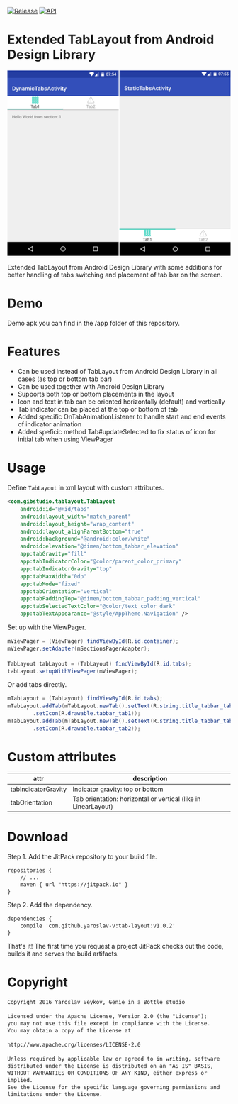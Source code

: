 [![Release](https://img.shields.io/github/release/yaroslav-v/tab-layout.svg?label=JitPack)](https://jitpack.io/#yaroslav-v/tab-layout) [![API](https://img.shields.io/badge/API-14%2B-brightgreen.svg?style=flat)](https://android-arsenal.com/api?level=14)

# Extended TabLayout from Android Design Library

![Extended TabLayout](resources/assets/readme_1.jpg)

Extended TabLayout from Android Design Library with some additions for better handling of tabs switching and placement of tab bar on the screen.

# Demo

Demo apk you can find in the /app folder of this repository.

# Features

* Can be used instead of TabLayout from Android Design Library in all cases (as top or bottom tab bar)
* Can be used together with Android Design Library
* Supports both top or bottom placements in the layout
* Icon and text in tab can be oriented horizontally (default) and vertically
* Tab indicator can be placed at the top or bottom of tab
* Added specific OnTabAnimationListener to handle start and end events of indicator animation
* Added speficic method Tab#updateSelected to fix status of icon for initial tab when using ViewPager

# Usage

Define `TabLayout` in xml layout with custom attributes.
```xml
<com.gibstudio.tablayout.TabLayout
    android:id="@+id/tabs"
    android:layout_width="match_parent"
    android:layout_height="wrap_content"
    android:layout_alignParentBottom="true"
    android:background="@android:color/white"
    android:elevation="@dimen/bottom_tabbar_elevation"
    app:tabGravity="fill"
    app:tabIndicatorColor="@color/parent_color_primary"
    app:tabIndicatorGravity="top"
    app:tabMaxWidth="0dp"
    app:tabMode="fixed"
    app:tabOrientation="vertical"
    app:tabPaddingTop="@dimen/bottom_tabbar_padding_vertical"
    app:tabSelectedTextColor="@color/text_color_dark"
    app:tabTextAppearance="@style/AppTheme.Navigation" />
```

Set up with the ViewPager.
```java
mViewPager = (ViewPager) findViewById(R.id.container);
mViewPager.setAdapter(mSectionsPagerAdapter);

TabLayout tabLayout = (TabLayout) findViewById(R.id.tabs);
tabLayout.setupWithViewPager(mViewPager);
```

Or add tabs directly.
```java
mTabLayout = (TabLayout) findViewById(R.id.tabs);
mTabLayout.addTab(mTabLayout.newTab().setText(R.string.title_tabbar_tab1)
        .setIcon(R.drawable.tabbar_tab1));
mTabLayout.addTab(mTabLayout.newTab().setText(R.string.title_tabbar_tab2)
        .setIcon(R.drawable.tabbar_tab2));
```

# Custom attributes

| attr  | description |
| ------------- | ------------- |
| tabIndicatorGravity    | Indicator gravity: top or bottom |
| tabOrientation   | Tab orientation: horizontal or vertical (like in LinearLayout) | 


# Download

Step 1. Add the JitPack repository to your build file.
```
repositories {
    // ...
    maven { url "https://jitpack.io" }
}
```

Step 2. Add the dependency.
```
dependencies {
    compile 'com.github.yaroslav-v:tab-layout:v1.0.2'
}
```

That's it! The first time you request a project JitPack checks out the code, builds it and serves the build artifacts. 

# Copyright
```
Copyright 2016 Yaroslav Veykov, Genie in a Bottle studio

Licensed under the Apache License, Version 2.0 (the "License");
you may not use this file except in compliance with the License.
You may obtain a copy of the License at

http://www.apache.org/licenses/LICENSE-2.0

Unless required by applicable law or agreed to in writing, software
distributed under the License is distributed on an "AS IS" BASIS,
WITHOUT WARRANTIES OR CONDITIONS OF ANY KIND, either express or implied.
See the License for the specific language governing permissions and
limitations under the License.
```
